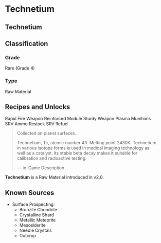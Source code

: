 # Technetium
##  Technetium

## Classification

### Grade

Rare (Grade 4)

### Type

Raw Material

## Recipes and Unlocks

Rapid Fire Weapon
 Reinforced Module
 Sturdy Weapon
 Plasma Munitions
 SRV Ammo Restock
 SRV Refuel

> 
> 
> Collected on planet surfaces.
> 
> Technetium, Tc, atomic number 43. Melting point 2430K. Technetium in various isotope forms is used in medical imaging technology as well as a catalyst. Its stable beta decay makes it suitable for calibration and radioactive testing.
> 
> 
> — In-Game Description
> 

**Technetium** is a Raw Material introduced in v2.0.

## Known Sources

- Surface Prospecting:
    - Bronzite Chondrite
    - Crystalline Shard
    - Metallic Meteorite
    - Mesosiderite
    - Needle Crystals
    - Outcrop